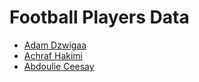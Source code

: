 <!DOCTYPE html>
<html>
  <head>
    <meta charset="utf-8">
    <title>Football Players Data</title>
  </head>
  <body>
    <h1>Football Players Data</h1>
    <ul>
      <li><a href="Adam_Dzwigaa.ttl">Adam Dzwigaa</a></li>
      <li><a href="Achraf_Hakimi.ttl">Achraf Hakimi</a></li>
      <li><a href="Abdoulie_Ceesay.ttl">Abdoulie Ceesay</a></li>
    </ul>
  </body>
</html>
